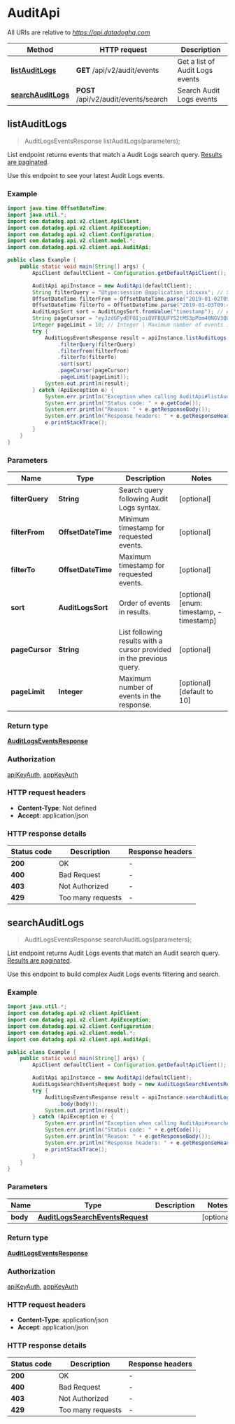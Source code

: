 # AuditApi

All URIs are relative to *https://api.datadoghq.com*

| Method                                             | HTTP request                         | Description                     |
| -------------------------------------------------- | ------------------------------------ | ------------------------------- |
| [**listAuditLogs**](AuditApi.md#listAuditLogs)     | **GET** /api/v2/audit/events         | Get a list of Audit Logs events |
| [**searchAuditLogs**](AuditApi.md#searchAuditLogs) | **POST** /api/v2/audit/events/search | Search Audit Logs events        |

## listAuditLogs

> AuditLogsEventsResponse listAuditLogs(parameters);

List endpoint returns events that match a Audit Logs search query.
[Results are paginated][1].

Use this endpoint to see your latest Audit Logs events.

[1]: https://docs.datadoghq.com/logs/guide/collect-multiple-logs-with-pagination

### Example

```java
import java.time.OffsetDateTime;
import java.util.*;
import com.datadog.api.v2.client.ApiClient;
import com.datadog.api.v2.client.ApiException;
import com.datadog.api.v2.client.Configuration;
import com.datadog.api.v2.client.model.*;
import com.datadog.api.v2.client.api.AuditApi;

public class Example {
    public static void main(String[] args) {
        ApiClient defaultClient = Configuration.getDefaultApiClient();

        AuditApi apiInstance = new AuditApi(defaultClient);
        String filterQuery = "@type:session @application_id:xxxx"; // String | Search query following Audit Logs syntax.
        OffsetDateTime filterFrom = OffsetDateTime.parse("2019-01-02T09:42:36.320Z"); // OffsetDateTime | Minimum timestamp for requested events.
        OffsetDateTime filterTo = OffsetDateTime.parse("2019-01-03T09:42:36.320Z"); // OffsetDateTime | Maximum timestamp for requested events.
        AuditLogsSort sort = AuditLogsSort.fromValue("timestamp"); // AuditLogsSort | Order of events in results.
        String pageCursor = "eyJzdGFydEF0IjoiQVFBQUFYS2tMS3pPbm40NGV3QUFBQUJCV0V0clRFdDZVbG8zY3pCRmNsbHJiVmxDWlEifQ=="; // String | List following results with a cursor provided in the previous query.
        Integer pageLimit = 10; // Integer | Maximum number of events in the response.
        try {
            AuditLogsEventsResponse result = apiInstance.listAuditLogs(new AuditApi.ListAuditLogsOptionalParameters()
                .filterQuery(filterQuery)
                .filterFrom(filterFrom)
                .filterTo(filterTo)
                .sort(sort)
                .pageCursor(pageCursor)
                .pageLimit(pageLimit));
            System.out.println(result);
        } catch (ApiException e) {
            System.err.println("Exception when calling AuditApi#listAuditLogs");
            System.err.println("Status code: " + e.getCode());
            System.err.println("Reason: " + e.getResponseBody());
            System.err.println("Response headers: " + e.getResponseHeaders());
            e.printStackTrace();
        }
    }
}
```

### Parameters

| Name            | Type               | Description                                                          | Notes                                    |
| --------------- | ------------------ | -------------------------------------------------------------------- | ---------------------------------------- |
| **filterQuery** | **String**         | Search query following Audit Logs syntax.                            | [optional]                               |
| **filterFrom**  | **OffsetDateTime** | Minimum timestamp for requested events.                              | [optional]                               |
| **filterTo**    | **OffsetDateTime** | Maximum timestamp for requested events.                              | [optional]                               |
| **sort**        | **AuditLogsSort**  | Order of events in results.                                          | [optional] [enum: timestamp, -timestamp] |
| **pageCursor**  | **String**         | List following results with a cursor provided in the previous query. | [optional]                               |
| **pageLimit**   | **Integer**        | Maximum number of events in the response.                            | [optional] [default to 10]               |

### Return type

[**AuditLogsEventsResponse**](AuditLogsEventsResponse.md)

### Authorization

[apiKeyAuth](README.md#apiKeyAuth), [appKeyAuth](README.md#appKeyAuth)

### HTTP request headers

- **Content-Type**: Not defined
- **Accept**: application/json

### HTTP response details

| Status code | Description       | Response headers |
| ----------- | ----------------- | ---------------- |
| **200**     | OK                | -                |
| **400**     | Bad Request       | -                |
| **403**     | Not Authorized    | -                |
| **429**     | Too many requests | -                |

## searchAuditLogs

> AuditLogsEventsResponse searchAuditLogs(parameters);

List endpoint returns Audit Logs events that match an Audit search query.
[Results are paginated][1].

Use this endpoint to build complex Audit Logs events filtering and search.

[1]: https://docs.datadoghq.com/logs/guide/collect-multiple-logs-with-pagination

### Example

```java
import java.util.*;
import com.datadog.api.v2.client.ApiClient;
import com.datadog.api.v2.client.ApiException;
import com.datadog.api.v2.client.Configuration;
import com.datadog.api.v2.client.model.*;
import com.datadog.api.v2.client.api.AuditApi;

public class Example {
    public static void main(String[] args) {
        ApiClient defaultClient = Configuration.getDefaultApiClient();

        AuditApi apiInstance = new AuditApi(defaultClient);
        AuditLogsSearchEventsRequest body = new AuditLogsSearchEventsRequest(); // AuditLogsSearchEventsRequest |
        try {
            AuditLogsEventsResponse result = apiInstance.searchAuditLogs(new AuditApi.SearchAuditLogsOptionalParameters()
                .body(body));
            System.out.println(result);
        } catch (ApiException e) {
            System.err.println("Exception when calling AuditApi#searchAuditLogs");
            System.err.println("Status code: " + e.getCode());
            System.err.println("Reason: " + e.getResponseBody());
            System.err.println("Response headers: " + e.getResponseHeaders());
            e.printStackTrace();
        }
    }
}
```

### Parameters

| Name     | Type                                                                | Description | Notes      |
| -------- | ------------------------------------------------------------------- | ----------- | ---------- |
| **body** | [**AuditLogsSearchEventsRequest**](AuditLogsSearchEventsRequest.md) |             | [optional] |

### Return type

[**AuditLogsEventsResponse**](AuditLogsEventsResponse.md)

### Authorization

[apiKeyAuth](README.md#apiKeyAuth), [appKeyAuth](README.md#appKeyAuth)

### HTTP request headers

- **Content-Type**: application/json
- **Accept**: application/json

### HTTP response details

| Status code | Description       | Response headers |
| ----------- | ----------------- | ---------------- |
| **200**     | OK                | -                |
| **400**     | Bad Request       | -                |
| **403**     | Not Authorized    | -                |
| **429**     | Too many requests | -                |
